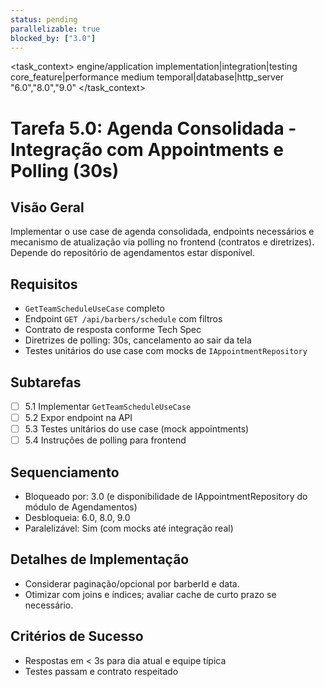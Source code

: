 ```yaml
---
status: pending
parallelizable: true
blocked_by: ["3.0"]
---
```


<task_context>
<domain>engine/application</domain>
<type>implementation|integration|testing</type>
<scope>core_feature|performance</scope>
<complexity>medium</complexity>
<dependencies>temporal|database|http_server</dependencies>
<unblocks>"6.0","8.0","9.0"</unblocks>
</task_context>

# Tarefa 5.0: Agenda Consolidada - Integração com Appointments e Polling (30s)

## Visão Geral
Implementar o use case de agenda consolidada, endpoints necessários e mecanismo de atualização via polling no frontend (contratos e diretrizes). Depende do repositório de agendamentos estar disponível.

## Requisitos
- `GetTeamScheduleUseCase` completo
- Endpoint `GET /api/barbers/schedule` com filtros
- Contrato de resposta conforme Tech Spec
- Diretrizes de polling: 30s, cancelamento ao sair da tela
- Testes unitários do use case com mocks de `IAppointmentRepository`

## Subtarefas
- [ ] 5.1 Implementar `GetTeamScheduleUseCase`
- [ ] 5.2 Expor endpoint na API
- [ ] 5.3 Testes unitários do use case (mock appointments)
- [ ] 5.4 Instruções de polling para frontend

## Sequenciamento
- Bloqueado por: 3.0 (e disponibilidade de IAppointmentRepository do módulo de Agendamentos)
- Desbloqueia: 6.0, 8.0, 9.0
- Paralelizável: Sim (com mocks até integração real)

## Detalhes de Implementação
- Considerar paginação/opcional por barberId e data.
- Otimizar com joins e índices; avaliar cache de curto prazo se necessário.

## Critérios de Sucesso
- Respostas em < 3s para dia atual e equipe típica
- Testes passam e contrato respeitado